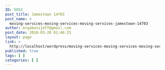 ```yaml
---
ID: 5852
post_title: Jamestown 14703
post_name: >
  moving-services-moving-services-moving-services-jamestown-14703
author: mrgabonijeff@gmail.com
post_date: 2018-03-28 01:46:25
layout: page
link: >
  http://localhost/wordpress/moving-services-moving-services-moving-services-jamestown-14703/
published: true
tags: [ ]
categories: [ ]
---
```


